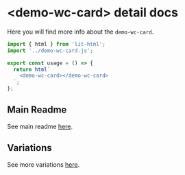 # <demo-wc-card\> detail docs

Here you will find more info about the `demo-wc-card`.

```js script
import { html } from 'lit-html';
import '../demo-wc-card.js';
```

```js story
export const usage = () => {
  return html`
    <demo-wc-card></demo-wc-card>
  `;
};
```

## Main Readme

See main readme [here](../README.md).

## Variations

See more variations [here](./variations.md).
